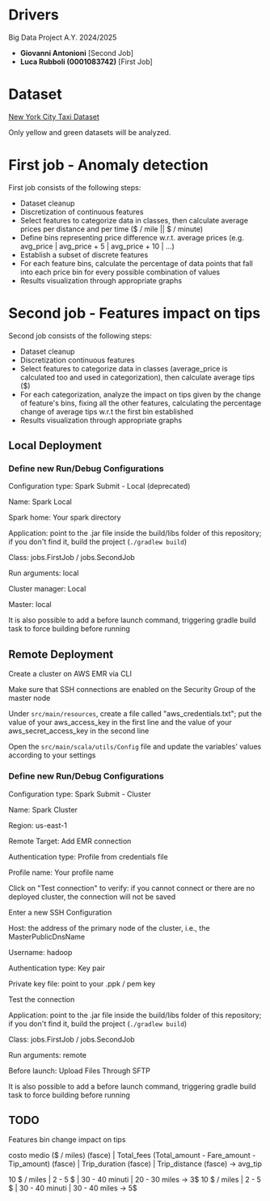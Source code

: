 # Drivers

Big Data Project A.Y. 2024/2025
- **Giovanni Antonioni** [Second Job]
- **Luca Rubboli (0001083742)** [First Job]

# Dataset

[New York City Taxi Dataset](https://www.nyc.gov/site/tlc/about/tlc-trip-record-data.page)

Only yellow and green datasets will be analyzed.

# First job - Anomaly detection

First job consists of the following steps:

- Dataset cleanup
- Discretization of continuous features
- Select features to categorize data in classes, then calculate average prices per distance and per time ($ / mile || $ / minute)
- Define bins representing price difference w.r.t. average prices (e.g. avg_price | avg_price + 5 | avg_price + 10 | ...)
- Establish a subset of discrete features
- For each feature bins, calculate the percentage of data points that fall into each price bin for every possible combination of values
- Results visualization through appropriate graphs

# Second job - Features impact on tips

Second job consists of the following  steps:

- Dataset cleanup
- Discretization continuous features
- Select features to categorize data in classes (average_price is calculated too and used in categorization), then calculate average tips ($)
- For each categorization, analyze the impact on tips given by the change of feature's bins, fixing all the other features, calculating the percentage change of average tips w.r.t the first bin established
- Results visualization through appropriate graphs

## Local Deployment

### Define new Run/Debug Configurations

Configuration type: Spark Submit - Local (deprecated)

Name: Spark Local

Spark home: Your spark directory

Application: point to the .jar file inside the build/libs folder of this repository; if you don't find it, build the project (`./gradlew build`)

Class: jobs.FirstJob / jobs.SecondJob

Run arguments: local

Cluster manager: Local

Master: local

It is also possible to add a before launch command, triggering gradle build task to force building before running

## Remote Deployment

Create a cluster on AWS EMR via CLI

Make sure that SSH connections are enabled on the Security Group of the master node

Under `src/main/resources`, create a file called "aws_credentials.txt"; put the value of your aws_access_key in the first line and the value of your aws_secret_access_key in the second line

Open the `src/main/scala/utils/Config` file and update the variables' values according to your settings

### Define new Run/Debug Configurations

Configuration type: Spark Submit - Cluster

Name: Spark Cluster

Region: us-east-1

Remote Target: Add EMR connection

Authentication type: Profile from credentials file

Profile name: Your profile name

Click on "Test connection" to verify: if you cannot connect or there are no deployed cluster, the connection will not be saved

Enter a new SSH Configuration

Host: the address of the primary node of the cluster, i.e., the MasterPublicDnsName

Username: hadoop

Authentication type: Key pair

Private key file: point to your .ppk / pem key

Test the connection

Application: point to the .jar file inside the build/libs folder of this repository; if you don't find it, build the project (`./gradlew build`)

Class: jobs.FirstJob / jobs.SecondJob

Run arguments: remote

Before launch: Upload Files Through SFTP

It is also possible to add a before launch command, triggering gradle build task to force building before running

## TODO

Features bin change impact on tips

costo medio ($ / miles) (fasce) | Total_fees (Total_amount - Fare_amount - Tip_amount) (fasce) | Trip_duration (fasce) | Trip_distance (fasce) -> avg_tip

10 $ / miles | 2 - 5 $ | 30 - 40 minuti | 20 - 30 miles -> 3$
10 $ / miles | 2 - 5 $ | 30 - 40 minuti | 30 - 40 miles -> 5$
